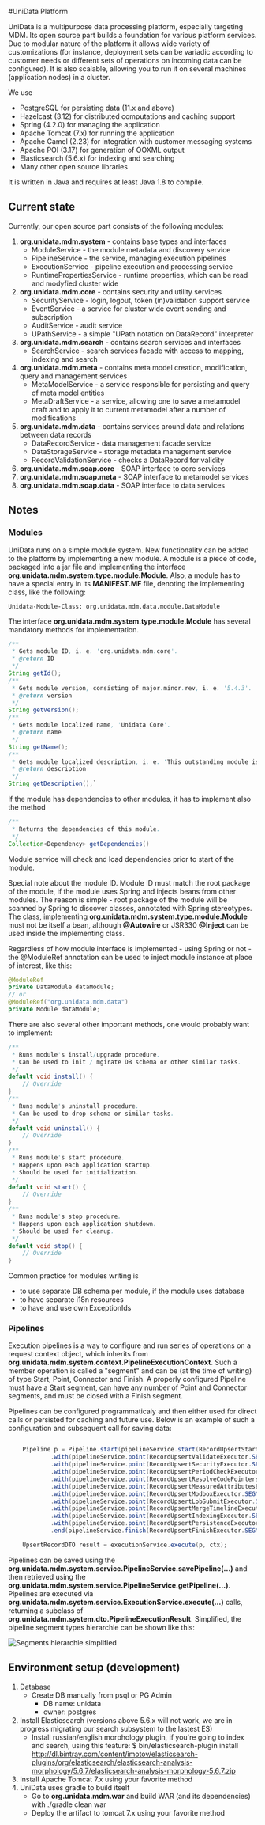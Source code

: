 #UniData Platform

UniData is a multipurpose data processing platform, especially targeting MDM. 
Its open source part builds a foundation for various platform services. 
Due to modular nature of the platform it allows wide variety of customizations (for instance, deployment sets can be variadic according to customer needs or different sets of operations on incoming data can be configured). 
It is also scalable, allowing you to run it on several machines (application nodes) in a cluster.

We use 
- PostgreSQL for persisting data (11.x and above) 
- Hazelcast (3.12) for distributed computations and caching support
- Spring (4.2.0) for managing the application
- Apache Tomcat (7.x) for running the application 
- Apache Camel (2.23) for integration with customer messaging systems
- Apache POI (3.17) for generation of OOXML output
- Elasticsearch (5.6.x) for indexing and searching
- Many other open source libraries

It is written in Java and requires at least Java 1.8 to compile.

## Current state

Currently, our open source part consists of the following modules:

1. __org.unidata.mdm.system__ - contains base types and interfaces 
    - ModuleService - the module metadata and discovery service 
    - PipelineService - the service, managing execution pipelines 
    - ExecutionService - pipeline execution and processing service 
    - RuntimePropertiesService - runtime  properties, which can be read and modyfied cluster wide
2. __org.unidata.mdm.core__ - contains security and utility services 
    - SecurityService - login, logout, token (in)validation support service 
    - EventService - a service for cluster wide event sending and subscription 
    - AuditService - audit service 
    - UPathService - a simple "UPath notation on DataRecord" interpreter
3. __org.unidata.mdm.search__ - contains search services and interfaces
    - SearchService - search services facade with access to mapping, indexing and search
4. __org.unidata.mdm.meta__ - contains meta model creation, modification, query and management services
    - MetaModelService - a service responsible for persisting and query of meta model entities
    - MetaDraftService - a service, allowing one to save a metamodel draft and to apply it to current metamodel after a number of modifications
5. __org.unidata.mdm.data__ - contains services around data and relations between data records
    - DataRecordService - data management facade service
    - DataStorageService - storage metadata management service
    - RecordValidationService - checks a DataRecord for validity
6. __org.unidata.mdm.soap.core__ - SOAP interface to core services
7. __org.unidata.mdm.soap.meta__ - SOAP interface to metamodel services
8. __org.unidata.mdm.soap.data__ - SOAP interface to data services

## Notes
### Modules 

UniData runs on a simple module system. New functionality can be added to the platform by implementing a new module. A module is a piece of code, packaged into a jar file and implementing the interface __org.unidata.mdm.system.type.module.Module__. Also, a module has to have a special entry in its __MANIFEST.MF__ file, denoting the implementing class, like the following: 

`Unidata-Module-Class: org.unidata.mdm.data.module.DataModule` 

The interface __org.unidata.mdm.system.type.module.Module__ has several mandatory methods for implementation.

```java
/**
 * Gets module ID, i. e. 'org.unidata.mdm.core'.
 * @return ID
 */ 
String getId();
/**
 * Gets module version, consisting of major.minor.rev, i. e. '5.4.3'.
 * @return version
 */
String getVersion();
/**
 * Gets module localized name, 'Unidata Core'.
 * @return name
 */
String getName();
/**
 * Gets module localized description, i. e. 'This outstanding module is for all the good things on earth...'.
 * @return description
 */
String getDescription();`
```

If the module has dependencies to other modules, it has to implement also the method

```java
/**
 * Returns the dependencies of this module.
 */
Collection<Dependency> getDependencies()
```

Module service will check and load dependencies prior to start of the module.

Special note about the module ID. Module ID must match the root package of the module, if the module uses Spring and injects beans from other modules. The reason is simple - root package of the module will be scanned by Spring to discover classes, annotated with Spring stereotypes. The class, implementing __org.unidata.mdm.system.type.module.Module__ must not be itself a bean, although __@Autowire__ or JSR330 __@Inject__ can be used inside the implementing class.

Regardless of how module interface is implemented - using Spring or not - the @ModuleRef annotation can be used to inject module instance at place of interest, like this:

```java
@ModuleRef
private DataModule dataModule;
// or
@ModuleRef("org.unidata.mdm.data")
private Module dataModule;
```

There are also several other important methods, one would probably want to implement:

```java
/**
 * Runs module's install/upgrade procedure.
 * Can be used to init / mgirate DB schema or other similar tasks. 
 */
default void install() {
    // Override
}
/**
 * Runs module's uninstall procedure.
 * Can be used to drop schema or similar tasks.
 */
default void uninstall() {
    // Override
}
/**
 * Runs module's start procedure. 
 * Happens upon each application startup.
 * Should be used for initialization.
 */
default void start() {
    // Override
}
/**
 * Runs module's stop procedure. 
 * Happens upon each application shutdown.
 * Should be used for cleanup. 
 */
default void stop() {
    // Override
}
```

Common practice for modules writing is
- to use separate DB schema per module, if the module uses database
- to have separate i18n resources
- to have and use own ExceptionIds

### Pipelines

Execution pipelines is a way to configure and run series of operations on a request context object, which inherits from __org.unidata.mdm.system.context.PipelineExecutionContext__. Such a member operation is called a "segment" and can be (at the time of writing) of type Start, Point, Connector and Finish. A properly configured Pipeline must have a Start segment, can have any number of Point and Connector segments, and must be closed with a Finish segment. 

Pipelines can be configured programmaticaly and then either used for direct calls or persisted for caching and future use. Below is an example of such a configuration and subsequent call for saving data:

```java

    Pipeline p = Pipeline.start(pipelineService.start(RecordUpsertStartExecutor.SEGMENT_ID))
            .with(pipelineService.point(RecordUpsertValidateExecutor.SEGMENT_ID))
            .with(pipelineService.point(RecordUpsertSecurityExecutor.SEGMENT_ID))
            .with(pipelineService.point(RecordUpsertPeriodCheckExecutor.SEGMENT_ID))
            .with(pipelineService.point(RecordUpsertResolveCodePointersExecutor.SEGMENT_ID))
            .with(pipelineService.point(RecordUpsertMeasuredAttributesExecutor.SEGMENT_ID))
            .with(pipelineService.point(RecordUpsertModboxExecutor.SEGMENT_ID)) // <- Modbox create
            .with(pipelineService.point(RecordUpsertLobSubmitExecutor.SEGMENT_ID))
            .with(pipelineService.point(RecordUpsertMergeTimelineExecutor.SEGMENT_ID))
            .with(pipelineService.point(RecordUpsertIndexingExecutor.SEGMENT_ID))
            .with(pipelineService.point(RecordUpsertPersistenceExecutor.SEGMENT_ID))
            .end(pipelineService.finish(RecordUpsertFinishExecutor.SEGMENT_ID));

    UpsertRecordDTO result = executionService.execute(p, ctx);
```

Pipelines can be saved using the __org.unidata.mdm.system.service.PipelineService.savePipeline(...)__ and then retrieved using the __org.unidata.mdm.system.service.PipelineService.getPipeline(...)__. Pipelines are executed via __org.unidata.mdm.system.service.ExecutionService.execute(...)__ calls, returning a subclass of __org.unidata.mdm.system.dto.PipelineExecutionResult__. Simplified, the pipeline segment types hierarchie can be shown like this:

![Segments hierarchie simplified](file:docs/images/pipeline-2.png) 

## Environment setup (development)

1. Database
    - Create DB manually from psql or PG Admin
        - DB name: unidata
        - owner: postgres
2. Install Elasticsearch (versions above 5.6.x will not work, we are in progress migrating our search subsystem to the lastest ES)
    - Install russian/english morphology plugin, if you're going to index and search, using this feature:
	$ bin/elasticsearch-plugin install http://dl.bintray.com/content/imotov/elasticsearch-plugins/org/elasticsearch/elasticsearch-analysis-morphology/5.6.7/elasticsearch-analysis-morphology-5.6.7.zip
3. Install Apache Tomcat 7.x using your favorite method
4. UniData uses gradle to build itself
    - Go to __org.unidata.mdm.war__ and build WAR (and its dependencies) with ./gradle clean war
    - Deploy the artifact to tomcat 7.x using your favorite method